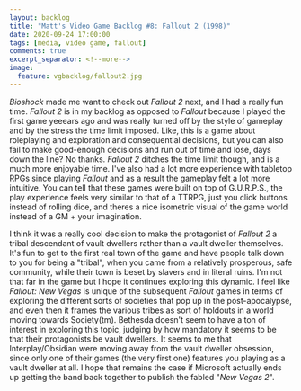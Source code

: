 ```yaml
---
layout: backlog
title: "Matt's Video Game Backlog #8: Fallout 2 (1998)"
date: 2020-09-24 17:00:00
tags: [media, video game, fallout]
comments: true
excerpt_separator: <!--more-->
image:
  feature: vgbacklog/fallout2.jpg
---
```


_Bioshock_ made me want to check out _Fallout 2_ next, and I had a really fun time. _Fallout 2_ is in my backlog as opposed to _Fallout_ because I played the first game yeeears ago and was really turned off by the style of gameplay and by the stress the time limit imposed. Like, this is a game about roleplaying and exploration and consequential decisions, but you can also fail to make good-enough decisions and run out of time and lose, days down the line? No thanks. _Fallout 2_ ditches the time limit though, and is a much more enjoyable time. I've also had a lot more experience with tabletop RPGs since playing _Fallout_ and as a result the gameplay felt a lot more intuitive. You can tell that these games were built on top of G.U.R.P.S., the play experience feels very similar to that of a TTRPG, just you click buttons instead of rolling dice, and theres a nice isometric visual of the game world instead of a GM + your imagination.

I think it was a really cool decision to make the protagonist of _Fallout 2_ a tribal descendant of vault dwellers rather than a vault dweller themselves. It's fun to get to the first real town of the game and have people talk down to you for being a "tribal", when you came from a relatively prosperous, safe community, while their town is beset by slavers and in literal ruins. I'm not that far in the game but I hope it continues exploring this dynamic. I feel like _Fallout: New Vegas_ is unique of the subsequent _Fallout_ games in terms of exploring the different sorts of societies that pop up in the post-apocalypse, and even then it frames the various tribes as sort of holdouts in a world moving towards Society(tm). Bethesda doesn't seem to have a ton of interest in exploring this topic, judging by how mandatory it seems to be that their protagonists be vault dwellers. It seems to me that Interplay/Obsidian were moving away from the vault dweller obsession, since only one of their games (the very first one) features you playing as a vault dweller at all. I hope that remains the case if Microsoft actually ends up getting the band back together to publish the fabled "_New Vegas 2_".

